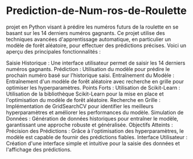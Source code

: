 # Prediction-de-Num-ros-de-Roulette
projet en Python visant à prédire les numéros futurs de la roulette en se basant sur les 14 derniers numéros gagnants. Ce projet utilise des techniques avancées d'apprentissage automatique, en particulier un modèle de forêt aléatoire, pour effectuer des prédictions précises. Voici un aperçu des principales fonctionnalités :

Saisie Historique : Une interface utilisateur permet de saisir les 14 derniers numéros gagnants.
Prédiction : Utilisation du modèle pour prédire le prochain numéro basé sur l'historique saisi.
Entraînement du Modèle : Entraînement d'un modèle de forêt aléatoire avec recherche en grille pour optimiser les hyperparamètres.
Points Forts :
Utilisation de Scikit-Learn : Utilisation de la bibliothèque Scikit-Learn pour la mise en place et l'optimisation du modèle de forêt aléatoire.
Recherche en Grille : Implémentation de GridSearchCV pour identifier les meilleurs hyperparamètres et améliorer les performances du modèle.
Simulation de Données : Génération de données historiques pour entraîner le modèle, garantissant une approche robuste et généralisée.
Objectifs Atteints :
Précision des Prédictions : Grâce à l'optimisation des hyperparamètres, le modèle est capable de fournir des prédictions fiables.
Interface Utilisateur : Création d'une interface simple et intuitive pour la saisie des données et l'affichage des prédictions.
